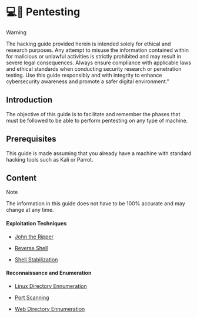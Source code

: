 # 💻🔐 Pentesting  

> [!WARNING]
> The hacking guide provided herein is intended solely for ethical and research purposes. Any attempt to misuse the information contained within for malicious or unlawful activities is strictly prohibited and may result in severe legal consequences. Always ensure compliance with applicable laws and ethical standards when conducting security research or penetration testing. Use this guide responsibly and with integrity to enhance cybersecurity awareness and promote a safer digital environment."


## Introduction
The objective of this guide is to facilitate and remember the phases that must be followed to be able to perform pentesting on any type of machine.  

## Prerequisites
This guide is made assuming that you already have a machine with standard hacking tools such as Kali or Parrot.

## Content
> [!NOTE]
> The information in this guide does not have to be 100% accurate and may change at any time.


#### Exploitation Techniques
- [John the Ripper](https://github.com/albertcastineira/cybersecurity/blob/main/Exploitation%20Techniques/JohnTheRipper.md)

- [Reverse Shell](https://github.com/albertcastineira/cybersecurity/blob/main/Exploitation%20Techniques/ReverseShell.md)

- [Shell Stabilization](https://github.com/albertcastineira/cybersecurity/blob/main/Exploitation%20Techniques/ShellStabilization.md)

#### Reconnaissance and Enumeration
- [Linux Directory Ennumeration](https://github.com/albertcastineira/cybersecurity/blob/main/Reconnaissance%20and%20Enumeration/LinuxDirectoryEnnumeration.md)

- [Port Scanning](https://github.com/albertcastineira/cybersecurity/blob/main/Reconnaissance%20and%20Enumeration/PortScanning.md)

- [Web Directory Ennumeration](https://github.com/albertcastineira/cybersecurity/blob/main/Reconnaissance%20and%20Enumeration/WebDirectoryEnnumeration.md)
